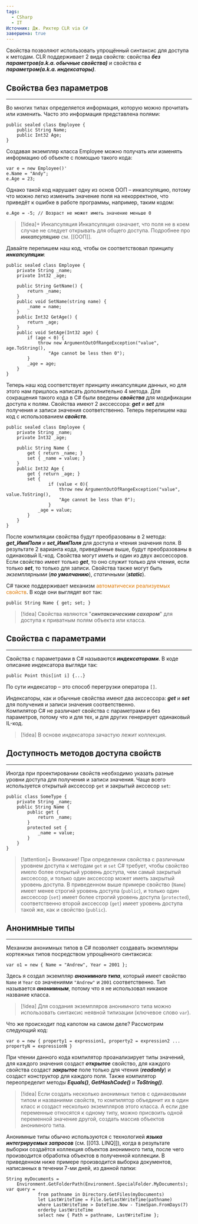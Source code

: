 ```yaml
---
tags:
  - CSharp
  - IT
Источник: Дж. Рихтер CLR via C#
завершена: true
---
```

Свойства позволяют использовать упрощённый синтаксис для доступа к методам. CLR поддерживает 2 вида свойств: свойства ***без параметров(a.k.a. обычные свойства)*** и свойства ***с параметром(a.k.a. индексаторы)***. 
## Свойства без параметров
---
Во многих типах определяется информация, которую можно прочитать или изменить. Часто это информация представлена полями:
```
public sealed class Employee {
	public String Name;
	public Int32 Age;
}
```
Создавая экземпляр класса Employee можно получать или изменять информацию об объекте с помощью такого кода:
```
var e = new Employee()'
e.Name = "Andy";
e.Age = 23;
```
Однако такой код нарушает одну из основ ООП – инкапсуляцию, потому что можно легко изменить значение поля на некорректное, что приведёт к ошибке в работе программы, например, таким кодом:
```
e.Age = -5; // Возраст не может иметь значение меньше 0
```

>[!idea]+ Инкапсуляция
>Инкапсуляция означает, что поля не в коем случае не следует открывать для общего доступа. Подробнее про ***инкапсуляцию*** см. [[ООП]].

Давайте перепишем наш код, чтобы он соответствовал принципу ***инкапсуляции***:
```
public sealed class Employee {
	private String _name;
	private Int32 _age;
	
	public String GetName() {
		return _name;
	}
	public void SetName(string name) {
		_name = name;
	} 
	public Int32 GetAge() {
		return _age;
	}
	public void SetAge(Int32 age) {
		if (age < 0) {
			throw new ArgumentOutOfRangeException("value", age.ToString(),
				"Age cannot be less then 0");
		}
		_age = age;
	}
}
```
Теперь наш код соответствует принципу инкапсуляции данных, но для этого нам пришлось написать дополнительно 4 метода. Для сокращения такого кода в C# были введены ***свойства*** для модификации доступа к полям. Свойства имеют 2 акссессора: ***get*** и ***set*** для получения и записи значения соответственно. Теперь перепишем наш код с использованием ***свойств***.
```
public sealed class Employee {
	private String _name;
	private Int32 _age;
	
	public String Name {
		get { return _name; }
		set { _name = value; }
	}
	public Int32 Age {
		get { return _age; }
		set { 
				if (value < 0){
					throw new ArgumentOutOfRangeException("value", value.ToString(), 
					"Age cannot be less than 0");
				}
			_age = value;
		}
	}
}
```
После компиляции свойства будут преобразованы в 2 метода: ***get_ИмяПоля*** и ***set_ИмяПоля*** для доступа и чтения значения поля. В результате 2 варианта кода, приведённые выше, будут преобразованы в одинаковый IL-код. Свойства могут иметь и один из двух акссессоров. Если свойство имеет только ***get***, то оно служит только для чтения, если только ***set***, то только для записи. Свойства также могут быть *экземплярными* (***по умолчанию***), *статичными* (***static***). 

С# также поддерживает механизм <font color="#de7802">автоматически реализуемых свойств</font>. В коде они выглядят вот так:
```
public String Name { get; set; }
```

>[!idea]
>Свойства являются "***синтаксическим сахаром***" для доступа к приватным полям объекта или класса.
## Свойства с параметрами
---
Свойства с параметрами в C# называются ***индексаторами***. В коде описание индексатора выгляди так:
```
public Point this[int i] {...}
```
По сути индексатор – это способ перегрузки оператора `[]`. 

Индексаторы, как и обычные свойства имеют два акссессора: ***get*** и ***set*** для получения и записи значения соответственно.  
Компилятор C# не различает свойства с параметрами и без параметров, потому что и для тех, и для других генерирует одинаковый IL-код. 

>[!idea]
>В основе индексатора зачастую лежит коллекция.

## Доступность методов доступа свойств
---
Иногда при проектировании свойств необходимо указать разные уровни доступа для получения и записи значения. Чаще всего используется открытый акссессор `get` и закрытый акссесор `set`:
```
public class SomeType {
	private String _name;
	public String Name {
		public get {
			return _name;
		}
		protected set {
			_name = value;
		}
	}
}
```

>[!attention]+ Внимание!
>При определении свойства с различным уровнем доступа к методам `get` и `set` C# требует, чтобы свойство имело более открытый уровень доступа, чем самый закрытый акссессор, и только один акссессор может иметь закрытый уровень доступа. В приведенном выше примере свойство (`Name`) имеет менее строгий уровень доступа (`public`), и только один акссессор (`set`) имеет более строгий уровень доступа (`protected`), соответственно второй акссессор (`get`) имеет уровень доступа такой же, как и свойство (`public`). 

## Анонимные типы
---
Механизм анонимных типов в C# позволяет создавать экземпляры кортежных типов посредством упрощённого синтаксиса:
```
var o1 = new { Name = "Andrew", Year = 2001 };
```
Здесь я создал экземпляр ***анонимного типа***, который имеет свойство `Name` и `Year` со значениями `"Andrew"` и `2001` соответственно. Тип называется ***анонимным***, потому что я не использовал никакое название класса. 

>[!idea]
>Для создания экземпляров анонимного типа можно использовать синтаксис неявной типизации (ключевое слово `var`).

Что же происходит под капотом на самом деле? Рассмотрим следующий код:
```
var o = new { property1 = expression1, property2 = expression2 ... propertyN = expressionN }
```
При чтении данного кода компилятор проанализирует типы значений, для каждого значения создаст ***открытое*** свойство, для каждого свойства создаст ***закрытое*** поле только для чтения (***readonly***) и создаст конструктор для каждого поля. Также компилятор переопределит методы ***Equals()***, ***GetHashCode()*** и ***ToString()***. 

>[!idea]
>Если создать несколько анонимных типов с одинаковыми типом и названиями свойств, то компилятор объединит их в один класс и создаст несколько экземпляров этого класса. А если две переменные относятся к одному типу, можно присвоить одной переменной значение другой, создать массив объектов анонимного типа.
>

Анонимные типы обычно используются с технологией ***языка интегрируемых запросов*** (см. [[013. LINQ]]), когда в результате выборки создаётся коллекция объектов анонимного типа, после чего производится обработка объектов в полученной коллекции. В приведенном ниже примере производится выборка документов, написанных в течении 7-ми дней, из данной папки:
```
String myDocuments = 
	Environment.GetFolderPath(Environment.SpecialFolder.MyDocuments);
var query =
			from pathname in Directory.GetFiles(myDocuments)
			let LastWriteTime = File.GetLastWriteTime(pathname)
			where LastWriteTime > DateTime.Now - TimeSpan.FromDays(7)
			orderby LastWriteTime
			select new { Path = pathname, LastWriteTime };
```

